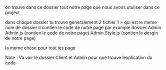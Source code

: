 on trouve dans ce dossier tout notre page que nous avons utuliser dans ce project

dans chaque dossier tu trouve generalement 2 fichier 
1 > qui est le meme nom de dossier il contien le code de notre page par example dossier 
Admin
     Admin.js (contien le code de notre page)
     Admin.Style.js (contien le desgin de notre page)

la meme chose pour tout les page

Note :
   Va voir le dossier Client et Admin pour que trouve lexplication du code 